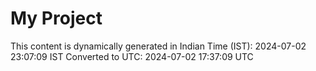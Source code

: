 # My Project

This content is dynamically generated in Indian Time (IST): 2024-07-02 23:07:09 IST
Converted to UTC: 2024-07-02 17:37:09 UTC
